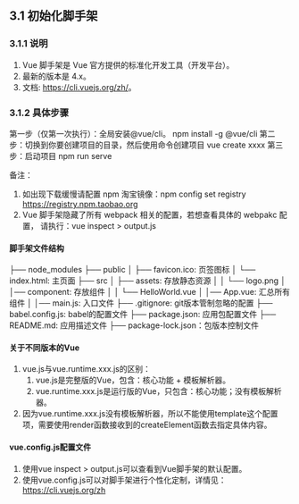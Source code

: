 
## 3.1 初始化脚手架

### 3.1.1 说明

1. Vue 脚手架是 Vue 官方提供的标准化开发工具（开发平台）。
2. 最新的版本是 4.x。
3. 文档: <https://cli.vuejs.org/zh/>。

### 3.1.2 具体步骤

第一步（仅第一次执行）：全局安装@vue/cli。
npm install -g @vue/cli
第二步：切换到你要创建项目的目录，然后使用命令创建项目
vue create xxxx
第三步：启动项目
npm run serve

备注：

1. 如出现下载缓慢请配置 npm 淘宝镜像：npm config set registry
<https://registry.npm.taobao.org>
2. Vue 脚手架隐藏了所有 webpack 相关的配置，若想查看具体的 webpakc 配置，
请执行：vue inspect > output.js

#### 脚手架文件结构

 ├── node_modules
 ├── public
 │   ├── favicon.ico: 页签图标
 │   └── index.html: 主页面
 ├── src
 │   ├── assets: 存放静态资源
 │   │   └── logo.png
 │   │── component: 存放组件
 │   │   └── HelloWorld.vue
 │   │── App.vue: 汇总所有组件
 │   │── main.js: 入口文件
 ├── .gitignore: git版本管制忽略的配置
 ├── babel.config.js: babel的配置文件
 ├── package.json: 应用包配置文件
 ├── README.md: 应用描述文件
 ├── package-lock.json：包版本控制文件

#### 关于不同版本的Vue

1. vue.js与vue.runtime.xxx.js的区别：
    1. vue.js是完整版的Vue，包含：核心功能 + 模板解析器。
    2. vue.runtime.xxx.js是运行版的Vue，只包含：核心功能；没有模板解析器。
2. 因为vue.runtime.xxx.js没有模板解析器，所以不能使用template这个配置项，需要使用render函数接收到的createElement函数去指定具体内容。

#### vue.config.js配置文件

1. 使用vue inspect > output.js可以查看到Vue脚手架的默认配置。
2. 使用vue.config.js可以对脚手架进行个性化定制，详情见：<https://cli.vuejs.org/zh>

